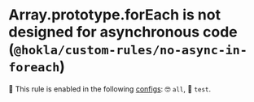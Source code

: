# Array.prototype.forEach is not designed for asynchronous code (`@hokla/custom-rules/no-async-in-foreach`)

💼 This rule is enabled in the following [configs](https://github.com/hokla-org/eslint-plugin-custom-rules): 🤓 `all`, 🧪 `test`.

<!-- end auto-generated rule header -->
